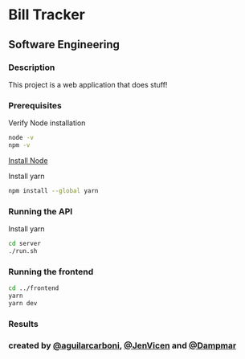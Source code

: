 # Bill Tracker

## Software Engineering

### Description

This project is a web application that does stuff!

### Prerequisites

Verify Node installation
```bash
node -v
npm -v
```

[Install Node](https://nodejs.org/en/download/package-manager)

Install yarn
```bash
npm install --global yarn
```

### Running the API

Install yarn
```bash
cd server
./run.sh

```

### Running the frontend

```bash
cd ../frontend
yarn
yarn dev
```


### Results

### created by [@aguilarcarboni](https://github.com/aguilarcarboni), [@JenVicen](https://github.com/JenVicente) and [@Dampmar](https://github.com/Dampmar)
